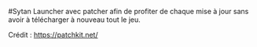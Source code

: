 #Sytan
Launcher avec patcher afin de profiter de chaque mise à jour sans avoir à télécharger à nouveau tout le jeu.

Crédit : https://patchkit.net/
